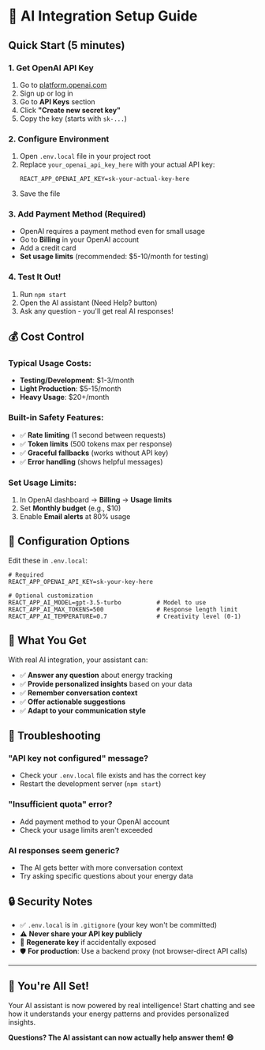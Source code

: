 # 🤖 AI Integration Setup Guide

## Quick Start (5 minutes)

### 1. Get OpenAI API Key
1. Go to [platform.openai.com](https://platform.openai.com)
2. Sign up or log in
3. Go to **API Keys** section
4. Click **"Create new secret key"**
5. Copy the key (starts with `sk-...`)

### 2. Configure Environment
1. Open `.env.local` file in your project root
2. Replace `your_openai_api_key_here` with your actual API key:
   ```
   REACT_APP_OPENAI_API_KEY=sk-your-actual-key-here
   ```
3. Save the file

### 3. Add Payment Method (Required)
- OpenAI requires a payment method even for small usage
- Go to **Billing** in your OpenAI account
- Add a credit card
- **Set usage limits** (recommended: $5-10/month for testing)

### 4. Test It Out!
1. Run `npm start`
2. Open the AI assistant (Need Help? button)
3. Ask any question - you'll get real AI responses!

## 💰 Cost Control

### Typical Usage Costs:
- **Testing/Development**: $1-3/month
- **Light Production**: $5-15/month
- **Heavy Usage**: $20+/month

### Built-in Safety Features:
- ✅ **Rate limiting** (1 second between requests)
- ✅ **Token limits** (500 tokens max per response)
- ✅ **Graceful fallbacks** (works without API key)
- ✅ **Error handling** (shows helpful messages)

### Set Usage Limits:
1. In OpenAI dashboard → **Billing** → **Usage limits**
2. Set **Monthly budget** (e.g., $10)
3. Enable **Email alerts** at 80% usage

## 🔧 Configuration Options

Edit these in `.env.local`:

```env
# Required
REACT_APP_OPENAI_API_KEY=sk-your-key-here

# Optional customization
REACT_APP_AI_MODEL=gpt-3.5-turbo          # Model to use
REACT_APP_AI_MAX_TOKENS=500               # Response length limit  
REACT_APP_AI_TEMPERATURE=0.7              # Creativity level (0-1)
```

## 🎯 What You Get

With real AI integration, your assistant can:
- ✅ **Answer any question** about energy tracking
- ✅ **Provide personalized insights** based on your data
- ✅ **Remember conversation context**
- ✅ **Offer actionable suggestions**
- ✅ **Adapt to your communication style**

## 🚨 Troubleshooting

### "API key not configured" message?
- Check your `.env.local` file exists and has the correct key
- Restart the development server (`npm start`)

### "Insufficient quota" error?
- Add payment method to your OpenAI account
- Check your usage limits aren't exceeded

### AI responses seem generic?
- The AI gets better with more conversation context
- Try asking specific questions about your energy data

## 🔒 Security Notes

- ✅ `.env.local` is in `.gitignore` (your key won't be committed)
- ⚠️ **Never share your API key publicly**
- 🔄 **Regenerate key** if accidentally exposed
- 🛡️ **For production**: Use a backend proxy (not browser-direct API calls)

---

## 🎉 You're All Set!

Your AI assistant is now powered by real intelligence! Start chatting and see how it understands your energy patterns and provides personalized insights.

**Questions? The AI assistant can now actually help answer them! 😄**
